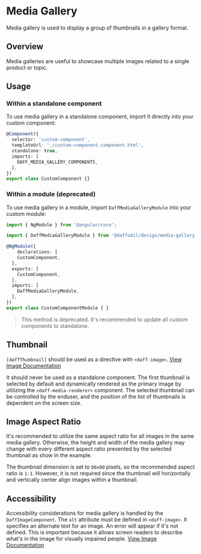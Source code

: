 # Media Gallery
Media gallery is used to display a group of thumbnails in a gallery format.

## Overview
Media galleries are useful to showcase multiple images related to a single product or topic.

## Usage

### Within a standalone component
To use media gallery in a standalone component, import it directly into your custom component:

```ts
@Component({
  selector: 'custom-component',
  templateUrl: './custom-component.component.html',
  standalone: true,
  imports: [
    DAFF_MEDIA_GALLERY_COMPONENTS,
  ],
})
export class CustomComponent {}
```

### Within a module (deprecated)
To use media gallery in a module, import `DaffMediaGalleryModule` into your custom module:

```ts
import { NgModule } from '@angular/core';

import { DaffMediaGalleryModule } from '@daffodil/design/media-gallery';

@NgModule({
	declarations: [
    CustomComponent,
  ],
  exports: [
    CustomComponent,
  ],
  imports: [
    DaffMediaGalleryModule,
  ],
})
export class CustomComponentModule { }
```

> This method is deprecated. It's recommended to update all custom components to standalone.

## Thumbnail
`[daffThumbnail]` should be used as a directive with `<daff-image>`. [View Image Documentation](/libs/design/src/atoms/image/README.md)

It should never be used as a standalone component. The first thumbnail is selected by default and dynamically rendered as the primary image by utilizing the `<daff-media-renderer>` component. The selected thumbnail can be controlled by the enduser, and the position of the list of thumbnails is dependent on the screen size.

<design-land-example-viewer-container example="basic-media-gallery"></design-land-example-viewer-container>

## Image Aspect Ratio
It's recommended to utilize the same aspect ratio for all images in the same media gallery. Otherwise, the height and width of the media gallery may change with every different aspect ratio presented by the selected thumbnail as show in the example.

The thumbnail dimension is set to `80x80` pixels, so the recommended aspect ratio is `1:1`. However, it is not required since the thumbnail will horizontally and vertically center align images within a thumbnail.

<design-land-example-viewer-container example="mismatched-sizes-media-gallery"></design-land-example-viewer-container>

## Accessibility
Accessibility considerations for media gallery is handled by the `DaffImageComponent`. The `alt` attribute must be defined in `<daff-image>`. It specifies an alternate text for an image. An error will appear if it's not defined. This is important because it allows screen readers to describe what's in the image for visually impaired people. [View Image Documentation](/libs/design/src/atoms/image/README.md)